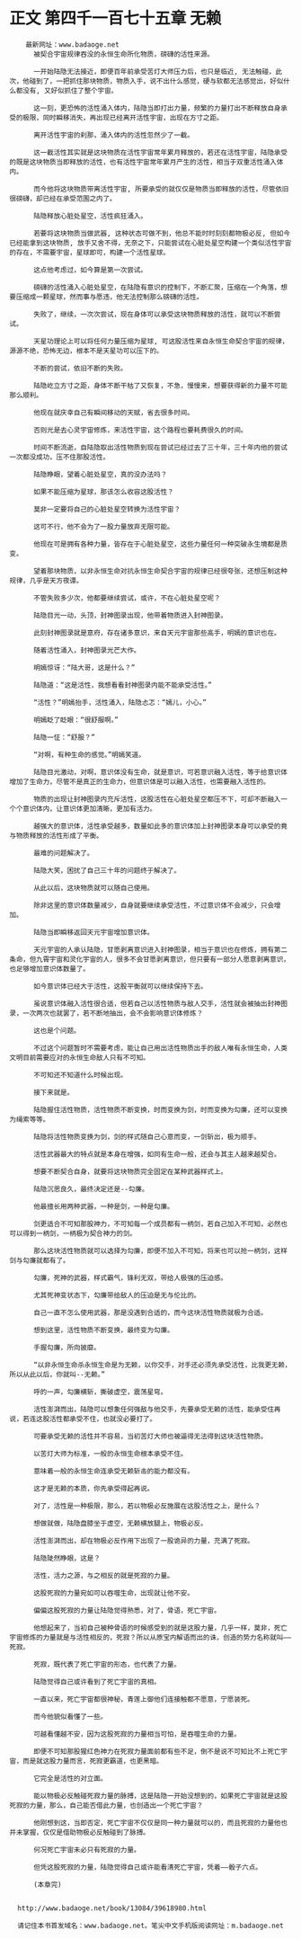 # 正文 第四千一百七十五章 无赖
        最新网址：www.badaoge.net
          被契合宇宙规律吞没的永恒生命所化物质，磅礴的活性来源。
      
          一开始陆隐无法接近，即便百年前承受苦灯大师压力后，也只是临近, 无法触碰，此次，他碰到了，一把抓住那块物质，物质入手，说不出什么感觉，硬与软都无法感觉出，好似什么都没有, 又好似抓住了整个宇宙。
      
          这一刻，更恐怖的活性涌入体内，陆隐当即打出力量，频繁的力量打出不断释放自身承受的极限，同时瞬移消失，再出现已经离开活性宇宙，出现在方寸之距。
      
          离开活性宇宙的刹那，涌入体内的活性忽然少了一截。
      
          这一截活性其实就是这块物质在活性宇宙常年累月释放的，若还在活性宇宙，陆隐承受的既是这块物质当即释放的活性，也有活性宇宙常年累月产生的活性，相当于双重活性涌入体内。
      
          而今他将这块物质带离活性宇宙, 所要承受的就仅仅是物质当即释放的活性，尽管依旧很磅礴，却已经在承受范围之内了。
      
          陆隐释放心脏处星空，活性疯狂涌入。
      
          若要将这块物质当做武器, 这种状态可做不到，他总不能时时刻刻都物极必反, 但如今已经能拿到这块物质, 放手又舍不得，无奈之下，只能尝试在心脏处星空构建一个类似活性宇宙的存在，不需要宇宙，星球即可，构建一个活性星球。
      
          这点他考虑过，如今算是第一次尝试。
      
          磅礴的活性涌入心脏处星空，在陆隐有意识的控制下，不断汇聚，压缩在一个角落，想要压缩成一颗星球，然而事与愿违，他无法控制那么磅礴的活性。
      
          失败了，继续，一次次尝试，现在身体可以承受这块物质释放的活性，就可以不断尝试。
      
          天星功理论上可以将任何力量压缩为星球, 可这股活性来自永恒生命契合宇宙的规律，源源不绝，恐怖无边，根本不是天星功可以压下的。
      
          不断的尝试，依旧不断的失败。
      
          陆隐屹立方寸之距，身体不断干枯了又恢复，不急，慢慢来，想要获得新的力量不可能那么顺利。
      
          他现在就庆幸自己有瞬间移动的天赋，省去很多时间。
      
          否则光是去心灵宇宙修炼，来活性宇宙，这个路程也要耗费很久的时间。
      
          时间不断流逝，自陆隐取出活性物质到现在尝试已经过去了三十年，三十年内他的尝试一次都没成功，压不住那股活性。
      
          陆隐睁眼，望着心脏处星空，真的没办法吗？
      
          如果不能压缩为星球，那该怎么收容这股活性？
      
          莫非一定要将自己的心脏处星空转换为活性宇宙？
      
          这可不行，他不会为了一股力量放弃无限可能。
      
          他现在可是拥有各种力量，皆存在于心脏处星空，这些力量任何一种突破永生境都是质变。
      
          望着那块物质，以非永恒生命对抗永恒生命契合宇宙的规律已经很夸张，还想压制这种规律，几乎是天方夜谭。
      
          不管失败多少次，他都要继续尝试，或许，不在心脏处星空呢？
      
          陆隐目光一动，头顶，封神图录出现，他带着物质进入封神图录。
      
          此刻封神图录就是意府，存在诸多意识，来自天元宇宙那些高手，明嫣的意识也在。
      
          随着活性涌入，封神图录光芒大作。
      
          明嫣惊讶：“陆大哥，这是什么？”
      
          陆隐道：“这是活性，我想看看封神图录内能不能承受活性。”
      
          “活性？”明嫣抬手，活性涌入，陆隐忐忑：“嫣儿，小心。”
      
          明嫣眨了眨眼：“很舒服啊。”
      
          陆隐一怔：“舒服？”
      
          “对啊，有种生命的感觉。”明嫣笑道。
      
          陆隐目光激动，对啊，意识体没有生命，就是意识，可若意识融入活性，等于给意识体增加了生命力，尽管不是真正的生命力，但意识体是可以融入活性，也需要融入活性的。
      
          物质的出现让封神图录内充斥活性，这股活性在心脏处星空都压不下，可却不断融入一个个意识体内，让意识体更加清晰，更加有活力。
      
          越强大的意识体，活性承受越多，数量如此多的意识体加上封神图录本身可以承受的竟与物质释放的活性形成了平衡。
      
          最难的问题解决了。
      
          陆隐大笑，困扰了自己三十年的问题终于解决了。
      
          从此以后，这块物质就可以随自己使用。
      
          除非这里的意识体数量减少，自身就要继续承受活性，不过意识体不会减少，只会增加。
      
          陆隐当即瞬移返回天元宇宙增加意识体。
      
          天元宇宙的人承认陆隐，甘愿剥离意识进入封神图录，相当于意识也在修炼，拥有第二条命，但九霄宇宙和灵化宇宙的人，很多不会甘愿剥离意识，但只要有一部分人愿意剥离意识，也足够增加意识体数量了。
      
          如今意识体已经大于活性，这股平衡就可以继续保持下去。
      
          虽说意识体融入活性很合适，但若自己以活性物质与敌人交手，活性就会被抽出封神图录，一次两次也就罢了，若不断地抽出，会不会影响意识体修炼？
      
          这也是个问题。
      
          不过这个问题暂时不需要考虑，能让自己用出活性物质出手的敌人唯有永恒生命，人类文明目前需要应对的永恒生命敌人只有不可知。
      
          不可知还不知道什么时候出现。
      
          接下来就是。
      
          陆隐握住活性物质，活性物质不断变换，时而变换为剑，时而变换为勾廉，还可以变换为绳索等等。
      
          陆隐将活性物质变换为剑，剑的样式随自己心意而变，一剑斩出，极为顺手。
      
          活性武器最大的特点就是本身在增强，如同有生命一般，还会与其主人越来越契合。
      
          想要不断契合自身，就要将这块物质完全固定在某种武器样式上。
      
          陆隐沉思良久，最终决定还是--勾廉。
      
          他最擅长用两种武器，一种是剑，一种是勾廉。
      
          剑更适合不可知那股神力，不可知每一个成员都有一柄剑，若自己加入不可知，必然也可以得到一柄剑，一柄极为契合神力的剑。
      
          那么这块活性物质就可以选择为勾廉，即便不加入不可知，将来也可以抢一柄剑，这样剑与勾廉就都有了。
      
          勾廉，死神的武器，样式霸气，锋利无双，带给人极强的压迫感。
      
          尤其死神变状态下，勾廉带给敌人的压迫是无与伦比的。
      
          自己一直不怎么使用武器，那是没遇到合适的，而今这块活性物质就极为合适。
      
          想到这里，活性物质不断变换，最终变为勾廉。
      
          手握勾廉，所向披靡。
      
          “以非永恒生命杀永恒生命是为无赖，以你交手，对手还必须先承受活性，比我更无赖，所以从此以后，你就叫--无赖。”
      
          呼的一声，勾廉横斩，撕破虚空，震荡星穹。
      
          活性澎湃而出，陆隐可以想象任何强敌与他交手，先要承受无赖的活性，能承受住再说，若连这股活性都承受不住，也就没必要打了。
      
          可要承受无赖的活性并不容易，当初苦灯大师也被逼得无法得到这块活性物质。
      
          以苦灯大师为标准，一般的永恒生命根本承受不住。
      
          意味着一般的永恒生命连承受无赖斩击的能力都没有。
      
          这才是无赖的本质，你先承受得起再说。
      
          对了，活性是一种极限，那么，若以物极必反施展在这股活性之上，是什么？
      
          想做就做，陆隐盘膝坐于虚空，无赖横放腿上，物极必反。
      
          活性澎湃而出，却在物极必反作用下出现了一股诡异的力量，充满了死寂。
      
          陆隐陡然睁眼，这是？
      
          活性，活力之源，与之相反的就是死寂的力量。
      
          这股死寂的力量宛如可以吞噬生命，出现就让他不安。
      
          偏偏这股死寂的力量让陆隐觉得熟悉，对了，骨语，死亡宇宙。
      
          他想起来了，当初自己被种骨语的时候感受到的就是这股力量，几乎一样，莫非，死亡宇宙修炼的力量就是与活性相反的，死寂？所以从原宝内解语而出的诛，创造的势力名称就叫——死寂。
      
          死寂，既代表了死亡宇宙的形态，也代表了力量。
      
          陆隐觉得自己或许看到了死亡宇宙的真相。
      
          一直以来，死亡宇宙都很神秘，青莲上御他们连接触都不愿意，宁愿装死。
      
          而今他貌似看懂了一些。
      
          可越看懂越不安，因为这股死寂的力量相当可怕，是吞噬生命的力量。
      
          即便不可知那股猩红色神力在死寂力量面前都有些不足，倒不是说不可知比不上死亡宇宙，而是就这股力量而言，死寂更霸道，也更黑暗。
      
          它完全是活性的对立面。
      
          能以物极必反触碰死寂力量的脉搏，这是陆隐一开始没想到的，如果死亡宇宙就是这股死寂的力量，那么，自己能否借此力量，也创造出一个死亡宇宙？
      
          他刚想到这，当即否定，死亡宇宙不仅仅是同一种力量就可以的，而且死寂的力量他也并未掌握，仅仅是借助物极必反触碰到了脉搏。
      
          何况死亡宇宙未必只有死寂的力量。
      
          但凭这股死寂的力量，陆隐觉得自己或许能看清死亡宇宙，凭着——骰子六点。
      
          (本章完)
      
      
      http://www.badaoge.net/book/13084/39618980.html
      
      请记住本书首发域名：www.badaoge.net。笔尖中文手机版阅读网址：m.badaoge.net
